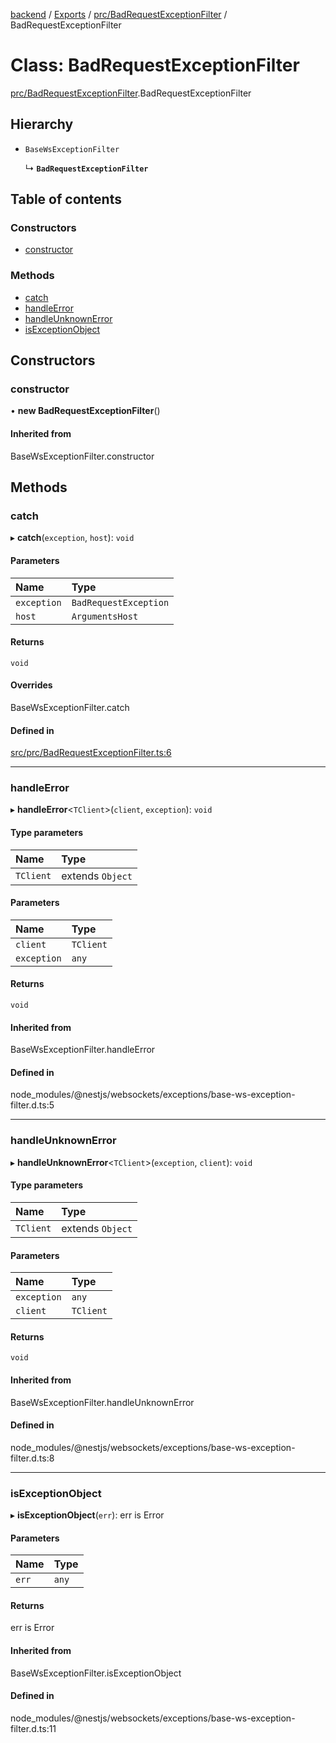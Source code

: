 [backend](../README.md) / [Exports](../modules.md) / [prc/BadRequestExceptionFilter](../modules/prc_BadRequestExceptionFilter.md) / BadRequestExceptionFilter

# Class: BadRequestExceptionFilter

[prc/BadRequestExceptionFilter](../modules/prc_BadRequestExceptionFilter.md).BadRequestExceptionFilter

## Hierarchy

- `BaseWsExceptionFilter`

  ↳ **`BadRequestExceptionFilter`**

## Table of contents

### Constructors

- [constructor](prc_BadRequestExceptionFilter.BadRequestExceptionFilter.md#constructor)

### Methods

- [catch](prc_BadRequestExceptionFilter.BadRequestExceptionFilter.md#catch)
- [handleError](prc_BadRequestExceptionFilter.BadRequestExceptionFilter.md#handleerror)
- [handleUnknownError](prc_BadRequestExceptionFilter.BadRequestExceptionFilter.md#handleunknownerror)
- [isExceptionObject](prc_BadRequestExceptionFilter.BadRequestExceptionFilter.md#isexceptionobject)

## Constructors

### constructor

• **new BadRequestExceptionFilter**()

#### Inherited from

BaseWsExceptionFilter.constructor

## Methods

### catch

▸ **catch**(`exception`, `host`): `void`

#### Parameters

| Name | Type |
| :------ | :------ |
| `exception` | `BadRequestException` |
| `host` | `ArgumentsHost` |

#### Returns

`void`

#### Overrides

BaseWsExceptionFilter.catch

#### Defined in

[src/prc/BadRequestExceptionFilter.ts:6](https://github.com/GQDeltex/ft_transcendence/blob/main/backend/src/prc/BadRequestExceptionFilter.ts#L6)

___

### handleError

▸ **handleError**<`TClient`\>(`client`, `exception`): `void`

#### Type parameters

| Name | Type |
| :------ | :------ |
| `TClient` | extends `Object` |

#### Parameters

| Name | Type |
| :------ | :------ |
| `client` | `TClient` |
| `exception` | `any` |

#### Returns

`void`

#### Inherited from

BaseWsExceptionFilter.handleError

#### Defined in

node_modules/@nestjs/websockets/exceptions/base-ws-exception-filter.d.ts:5

___

### handleUnknownError

▸ **handleUnknownError**<`TClient`\>(`exception`, `client`): `void`

#### Type parameters

| Name | Type |
| :------ | :------ |
| `TClient` | extends `Object` |

#### Parameters

| Name | Type |
| :------ | :------ |
| `exception` | `any` |
| `client` | `TClient` |

#### Returns

`void`

#### Inherited from

BaseWsExceptionFilter.handleUnknownError

#### Defined in

node_modules/@nestjs/websockets/exceptions/base-ws-exception-filter.d.ts:8

___

### isExceptionObject

▸ **isExceptionObject**(`err`): err is Error

#### Parameters

| Name | Type |
| :------ | :------ |
| `err` | `any` |

#### Returns

err is Error

#### Inherited from

BaseWsExceptionFilter.isExceptionObject

#### Defined in

node_modules/@nestjs/websockets/exceptions/base-ws-exception-filter.d.ts:11
